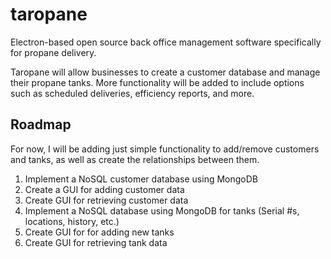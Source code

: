 # taropane
Electron-based open source back office management software specifically for propane delivery.

Taropane will allow businesses to create a customer database and manage their propane tanks. More functionality will be added to include options such as scheduled deliveries, efficiency reports, and more.

## Roadmap

For now, I will be adding just simple functionality to add/remove customers and tanks, as well as create the relationships between them. 

1. Implement a NoSQL customer database using MongoDB
2. Create a GUI for adding customer data
3. Create GUI for retrieving customer data
4. Implement a NoSQL database using MongoDB for tanks (Serial #s, locations, history, etc.)
5. Create GUI for for adding new tanks
6. Create GUI for retrieving tank data
